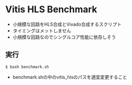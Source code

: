 # Vitis HLS Benchmark

- 小規模な回路をHLS合成とVivado合成するスクリプト
- タイミングはメットしません
- 小規模な回路なのでシングルコア性能に依存しそう

## 実行

```
$ bash benchmark.sh
```

- benchmark.shの中のvitis_hlsのパスを適宜変更すること
